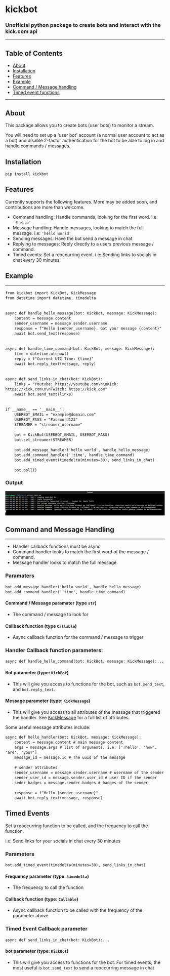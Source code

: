 # kickbot

### Unofficial python package to create bots and interact with the kick.com api

---
## Table of Contents

- [About](#about)
- [Installation](#installation)
- [Features](#features)
- [Example](#example)
- [Command / Message handling](#command-and-message-handling)
- [Timed event functions](#timed-events)


---
## About

This package allows you to create bots (user bots) to monitor a stream. 

You will need to set up a 'user bot' account (a normal user account to act as a bot) and disable 2-factor 
authentication for the bot to be able to log in and handle commands / messages.

## Installation
```console
pip install kickbot
```

## Features

Currently supports the following features. More may be added soon, and contributions are more than welcome.

- Command handling: Handle commands, looking for the first word. i.e: ```'!hello'``` 
- Message handling: Handle messages, looking to match the full message. i.e: ```'hello world'```
- Sending messages: Have the bot send a message in chat
- Replying to messages: Reply directly to a users previous message / command.
- Timed events: Set a reoccurring event. i.e: Sending links to socials in chat every 30 minutes.

## Example

---

```python3
from kickbot import KickBot, KickMessage
from datetime import datetime, timedelta


async def handle_hello_message(bot: KickBot, message: KickMessage):
    content = message.content
    sender_username = message.sender.username
    response = f"Hello {sender_username}. Got your message {content}"
    await bot.send_text(response)

    
async def handle_time_command(bot: KickBot, message: KickMessage):
    time = datetime.utcnow()
    reply = f"Current UTC Time: {time}"
    await bot.reply_text(message, reply)

    
async def send_links_in_chat(bot: KickBot):
    links = "Youtube: https://youtube.com\n\nKick: https://kick.com\n\nTwitch: https://kick.com"
    await bot.send_text(links)
    

if __name__ == '__main__':
    USERBOT_EMAIL = "example@domain.com"
    USERBOT_PASS = "Password123"
    STREAMER = "streamer_username"
    
    bot = KickBot(USERBOT_EMAIL, USERBOT_PASS)
    bot.set_streamer(STREAMER)

    bot.add_message_handler('hello world', handle_hello_message)
    bot.add_command_handler('!time', handle_time_command)
    bot.add_timed_event(timedelta(minutes=30), send_links_in_chat)
    
    bot.poll()
```
### Output
![output](output.png)


## Command and Message Handling

---
- Handler callback functions must be async
- Command handler looks to match the first word of the message / command.
- Message handler looks to match the full message.

### Paramaters
```python3
bot.add_message_handler('hello world', handle_hello_message)
bot.add_command_handler('!time', handle_time_command)
```

#### Command / Message paramater (type ```str```)

- The command / message to look for 

#### Callback function (type ```Callable```)
- Async callback function for the command  / message to trigger


### Handler Callback function parameters:
```python3
async def handle_hello_command(bot: KickBot, message: KickMessage):...
```


#### Bot parameter (type: ```KickBot```) 

- This will give you access to functions for the bot, such as ```bot.send_text```, and ```bot.reply_text```.
#### Message parameter (type: ```KickMessage```)
- This will give you access to all attributes of the message that triggered the handler. See [KickMessage](/kickbot/kick_message.py) for 
a full list of attributes.

Some useful message attributes include:
```python3
async def hello_handler(bot: KickBot, message: KickMessage):
    content = message.content # main message content
    args = message.args # list of arguments, i.e: ['!hello', 'how', 'are', 'you?']
    message_id = message.id # The uuid of the message
    
    # sender attributes
    sender_username = message.sender.username # username of the sender
    sender_user_id = message.sender.user_id # user ID if the sender
    seder_badges = message.sender.badges # badges of the sender
    
    response = f"Hello {sender_username}"
    await bot.reply_text(message, response)
```

## Timed Events
Set a reoccurring function to be called, and the frequency to call the function.

i.e: Send links for your socials in chat every 30 minutes

### Parameters
```python3
bot.add_timed_event(timedelta(minutes=30), send_links_in_chat)
```

#### Frequency parameter (type: ```timedelta```)

- The frequency to call the function

#### Callback function (type: ```Callable```)

- Async callback function to be called with the frequency of the parameter above

### Timed Event Callback parameter

```python3
async def send_links_in_chat(bot: KickBot):...
```

#### bot parameter (type: ```KickBot```)

- This will give you access to functions for the bot. For timed events, the most useful 
is ```bot.send_text``` to send a reoccurring message in chat
